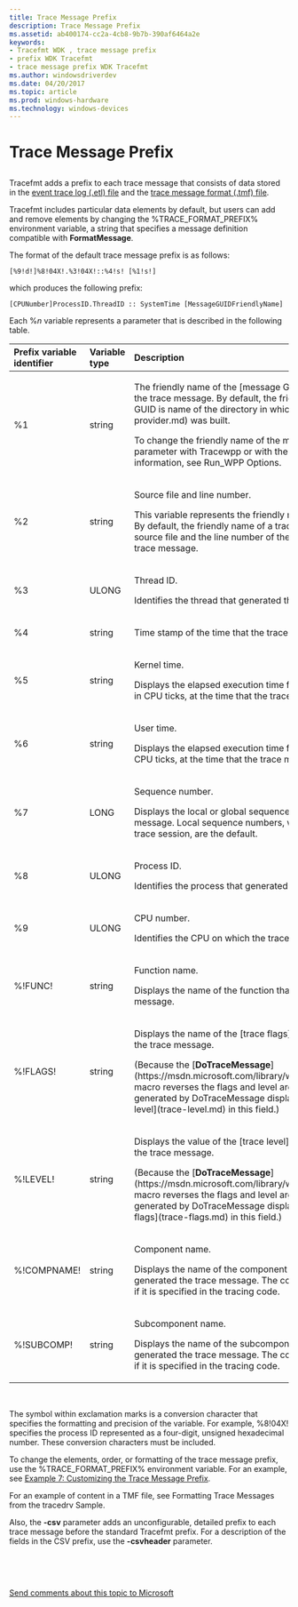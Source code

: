 ```yaml
---
title: Trace Message Prefix
description: Trace Message Prefix
ms.assetid: ab400174-cc2a-4cb8-9b7b-390af6464a2e
keywords:
- Tracefmt WDK , trace message prefix
- prefix WDK Tracefmt
- trace message prefix WDK Tracefmt
ms.author: windowsdriverdev
ms.date: 04/20/2017
ms.topic: article
ms.prod: windows-hardware
ms.technology: windows-devices
---
```


# Trace Message Prefix


## <span id="ddk_trace_message_prefix_tools"></span><span id="DDK_TRACE_MESSAGE_PREFIX_TOOLS"></span>


Tracefmt adds a prefix to each trace message that consists of data stored in the [event trace log (.etl) file](trace-log.md) and the [trace message format (.tmf) file](trace-message-format-file.md).

Tracefmt includes particular data elements by default, but users can add and remove elements by changing the %TRACE\_FORMAT\_PREFIX% environment variable, a string that specifies a message definition compatible with **FormatMessage**.

The format of the default trace message prefix is as follows:

```
[%9!d!]%8!04X!.%3!04X!::%4!s! [%1!s!]
```

which produces the following prefix:

```
[CPUNumber]ProcessID.ThreadID :: SystemTime [MessageGUIDFriendlyName]
```

Each %*n* variable represents a parameter that is described in the following table.

<table>
<colgroup>
<col width="33%" />
<col width="33%" />
<col width="33%" />
</colgroup>
<thead>
<tr class="header">
<th align="left">Prefix variable identifier</th>
<th align="left">Variable type</th>
<th align="left">Description</th>
</tr>
</thead>
<tbody>
<tr class="odd">
<td align="left"><p>%1</p></td>
<td align="left"><p>string</p></td>
<td align="left"><p>The friendly name of the [message GUID](message-guid.md) of the trace message. By default, the friendly name of a message GUID is name of the directory in which the [trace provider](trace-provider.md) was built.</p>
<p>To change the friendly name of the message GUID, use the <strong>-p</strong> parameter with Tracewpp or with the RUN_WPP macro. For more information, see Run_WPP Options.</p></td>
</tr>
<tr class="even">
<td align="left"><p>%2</p></td>
<td align="left"><p>string</p></td>
<td align="left"><p>Source file and line number.</p>
<p>This variable represents the friendly name of the trace message. By default, the friendly name of a trace message is name of the source file and the line number of the code that generated the trace message.</p></td>
</tr>
<tr class="odd">
<td align="left"><p>%3</p></td>
<td align="left"><p>ULONG</p></td>
<td align="left"><p>Thread ID.</p>
<p>Identifies the thread that generated the trace message.</p></td>
</tr>
<tr class="even">
<td align="left"><p>%4</p></td>
<td align="left"><p>string</p></td>
<td align="left"><p>Time stamp of the time that the trace message was generated.</p></td>
</tr>
<tr class="odd">
<td align="left"><p>%5</p></td>
<td align="left"><p>string</p></td>
<td align="left"><p>Kernel time.</p>
<p>Displays the elapsed execution time for kernel-mode instruction, in CPU ticks, at the time that the trace message was generated.</p></td>
</tr>
<tr class="even">
<td align="left"><p>%6</p></td>
<td align="left"><p>string</p></td>
<td align="left"><p>User time.</p>
<p>Displays the elapsed execution time for user-mode instruction, in CPU ticks, at the time that the trace message was generated.</p></td>
</tr>
<tr class="odd">
<td align="left"><p>%7</p></td>
<td align="left"><p>LONG</p></td>
<td align="left"><p>Sequence number.</p>
<p>Displays the local or global sequence number of the trace message. Local sequence numbers, which are unique only to this trace session, are the default.</p></td>
</tr>
<tr class="even">
<td align="left"><p>%8</p></td>
<td align="left"><p>ULONG</p></td>
<td align="left"><p>Process ID.</p>
<p>Identifies the process that generated the trace message.</p></td>
</tr>
<tr class="odd">
<td align="left"><p>%9</p></td>
<td align="left"><p>ULONG</p></td>
<td align="left"><p>CPU number.</p>
<p>Identifies the CPU on which the trace message was generated.</p></td>
</tr>
<tr class="even">
<td align="left"><p>%!FUNC!</p></td>
<td align="left"><p>string</p></td>
<td align="left"><p>Function name.</p>
<p>Displays the name of the function that generated the trace message.</p></td>
</tr>
<tr class="odd">
<td align="left"><p>%!FLAGS!</p></td>
<td align="left"><p>string</p></td>
<td align="left"><p>Displays the name of the [trace flags](trace-flags.md) that enable the trace message.</p>
<p>(Because the [<strong>DoTraceMessage</strong>](https://msdn.microsoft.com/library/windows/hardware/ff544918) macro reverses the flags and level arguments, messages generated by DoTraceMessage display the value of the [trace level](trace-level.md) in this field.)</p></td>
</tr>
<tr class="even">
<td align="left"><p>%!LEVEL!</p></td>
<td align="left"><p>string</p></td>
<td align="left"><p>Displays the value of the [trace level](trace-level.md) that enables the trace message.</p>
<p>(Because the [<strong>DoTraceMessage</strong>](https://msdn.microsoft.com/library/windows/hardware/ff544918) macro reverses the flags and level arguments, messages generated by DoTraceMessage display the name of the [trace flags](trace-flags.md) in this field.)</p></td>
</tr>
<tr class="odd">
<td align="left"><p>%!COMPNAME!</p></td>
<td align="left"><p>string</p></td>
<td align="left"><p>Component name.</p>
<p>Displays the name of the component of the provider that generated the trace message. The component name appears only if it is specified in the tracing code.</p></td>
</tr>
<tr class="even">
<td align="left"><p>%!SUBCOMP!</p></td>
<td align="left"><p>string</p></td>
<td align="left"><p>Subcomponent name.</p>
<p>Displays the name of the subcomponent of the provider that generated the trace message. The component name appears only if it is specified in the tracing code.</p></td>
</tr>
</tbody>
</table>

 

The symbol within exclamation marks is a conversion character that specifies the formatting and precision of the variable. For example, %8!04X! specifies the process ID represented as a four-digit, unsigned hexadecimal number. These conversion characters must be included.

To change the elements, order, or formatting of the trace message prefix, use the %TRACE\_FORMAT\_PREFIX% environment variable. For an example, see [Example 7: Customizing the Trace Message Prefix](example-7--customizing-the-trace-message-prefix.md).

For an example of content in a TMF file, see Formatting Trace Messages from the tracedrv Sample.

Also, the **-csv** parameter adds an unconfigurable, detailed prefix to each trace message before the standard Tracefmt prefix. For a description of the fields in the CSV prefix, use the **-csvheader** parameter.

 

 

[Send comments about this topic to Microsoft](mailto:wsddocfb@microsoft.com?subject=Documentation%20feedback%20[devtest\devtest]:%20Trace%20Message%20Prefix%20%20RELEASE:%20%2811/17/2016%29&body=%0A%0APRIVACY%20STATEMENT%0A%0AWe%20use%20your%20feedback%20to%20improve%20the%20documentation.%20We%20don't%20use%20your%20email%20address%20for%20any%20other%20purpose,%20and%20we'll%20remove%20your%20email%20address%20from%20our%20system%20after%20the%20issue%20that%20you're%20reporting%20is%20fixed.%20While%20we're%20working%20to%20fix%20this%20issue,%20we%20might%20send%20you%20an%20email%20message%20to%20ask%20for%20more%20info.%20Later,%20we%20might%20also%20send%20you%20an%20email%20message%20to%20let%20you%20know%20that%20we've%20addressed%20your%20feedback.%0A%0AFor%20more%20info%20about%20Microsoft's%20privacy%20policy,%20see%20http://privacy.microsoft.com/default.aspx. "Send comments about this topic to Microsoft")




